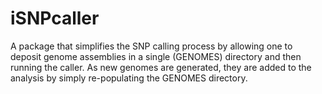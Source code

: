 # iSNPcaller
A package that simplifies the SNP calling process by allowing one to deposit genome assemblies in a single (GENOMES) directory and then running the caller. As new genomes are generated, they are added to the analysis by simply re-populating the GENOMES directory. 
